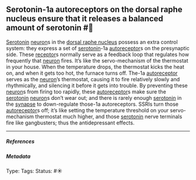 ## Serotonin-1a autoreceptors on the dorsal raphe nucleus ensure that it releases a balanced amount of serotonin  #🧠

[Serotonin](Serotonin.md) [neuron](Neuron.md)s in the [dorsal raphe nucleus]() possess an extra control system: they express a set of [serotonin](Serotonin.md)-1a [autoreceptor](Autoreceptor.md)s on the presynaptic side. These [receptor](Receptor.md)s normally serve as a feedback loop that regulates how frequently that [neuron](Neuron.md) fires. It’s like the servo-mechanism of the thermostat in your house. When the temperature drops, the thermostat kicks the heat on, and when it gets too hot, the furnace turns off. The-1a [autoreceptor](Autoreceptor.md) serves as the [neuron](Neuron.md)’s thermostat, causing it to fire relatively slowly and rhythmically, and silencing it before it gets into trouble. By preventing these [neuron](Neuron.md)s from firing too rapidly, these [autoreceptor](Autoreceptor.md)s make sure the [serotonin](Serotonin.md) [neuron](Neuron.md)s don’t wear out; and there is rarely enough [serotonin](Serotonin.md) in the [synapse](Synapse.md) to down-regulate those-1a autoreceptors. SSRIs turn those [autoreceptor](Autoreceptor.md)s off; it’s like setting the temperature threshold on your servo-mechanism thermostat much higher, and those [serotonin](Serotonin.md) nerve terminals fire like gangbusters; thus the antidepressant effects.

---

##### References

##### Metadata

Type: 
Tags:
Status: #☀️ 
